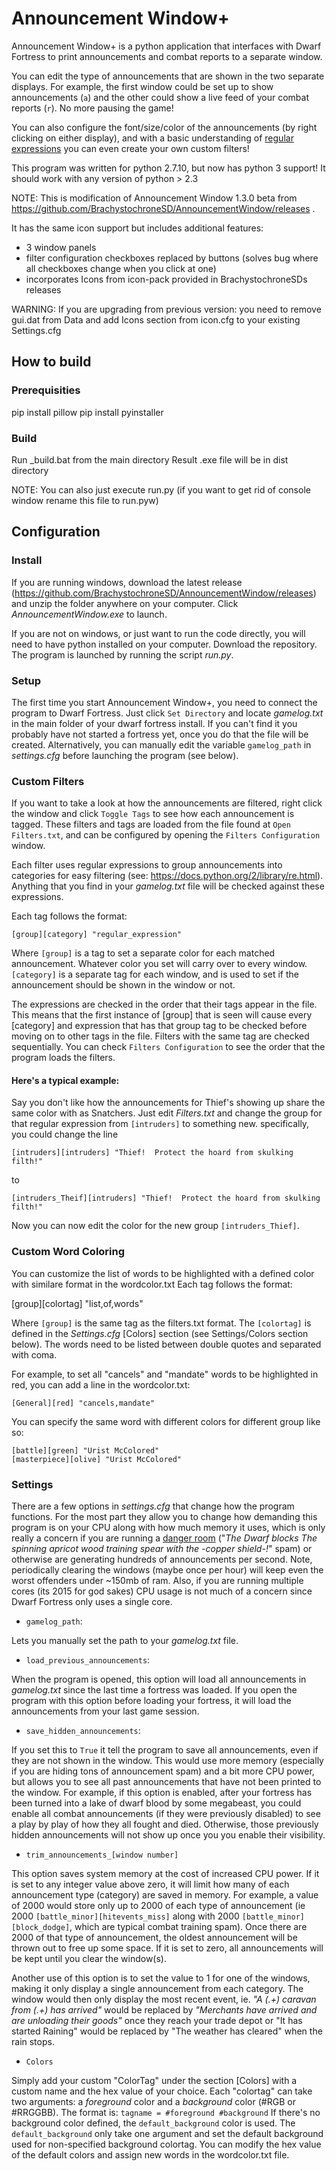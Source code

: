 # Announcement Window+

Announcement Window+ is a python application that interfaces with Dwarf Fortress to print announcements and combat reports to a separate window.

You can edit the type of announcements that are shown in the two separate displays. For example, the first window could be set up to show announcements (```a```) and the other could show a live feed of your combat reports (```r```). No more pausing the game! 

You can also configure the font/size/color of the announcements (by right clicking on either display), and with a basic understanding of [regular expressions](https://docs.python.org/2/library/re.html) you can even create your own custom filters!

This program was written for python 2.7.10, but now has python 3 support! It should work with any version of python > 2.3 

NOTE: This is modification of Announcement Window 1.3.0 beta from https://github.com/BrachystochroneSD/AnnouncementWindow/releases . 

It has the same icon support but includes additional features:
- 3 window panels
- filter configuration checkboxes replaced by buttons (solves bug where all checkboxes change when you click at one)
- incorporates Icons from icon-pack provided in BrachystochroneSDs releases

WARNING: If you are upgrading from previous version: you need to remove gui.dat from Data and add Icons section from icon.cfg to your existing Settings.cfg

## How to build

### Prerequisities

pip install pillow
pip install pyinstaller

### Build

Run _build.bat from the main directory
Result .exe file will be in dist directory

NOTE: You can also just execute run.py (if you want to get rid of console window rename this file to run.pyw)


## Configuration

### **Install**

If you are running windows, download the latest release (https://github.com/BrachystochroneSD/AnnouncementWindow/releases) and unzip the folder anywhere on your computer. Click *AnnouncementWindow.exe* to launch.

If you are not on windows, or just want to run the code directly, you will need to have python installed on your computer. Download the repository. The program is launched by running the script *run.py*.

### **Setup**

The first time you start Announcement Window+, you need to connect the program to Dwarf Fortress. Just click ```Set Directory``` and locate *gamelog.txt* in the main folder of your dwarf fortress install. If you can't find it you probably have not started a fortress yet, once you do that the file will be created. Alternatively, you can manually edit the variable ```gamelog_path``` in *settings.cfg* before launching the program (see below).

### **Custom Filters**

If you want to take a look at how the announcements are filtered, right click the window and click ```Toggle Tags``` to see how each announcement is tagged. These filters and tags are loaded from the file found at ```Open Filters.txt```, and can be configured by opening the ```Filters Configuration``` window. 

Each filter uses regular expressions to group announcements into categories for easy filtering (see: https://docs.python.org/2/library/re.html). Anything that you find in your *gamelog.txt* file will be checked against these expressions. 

Each tag follows the format:

	[group][category] "regular_expression"
    
Where ```[group]``` is a tag to set a separate color for each matched announcement. Whatever color you set will carry over to every window. ```[category]``` is a separate tag for each window, and is used to set if the announcement should be shown in the window or not.

The expressions are checked in the order that their tags appear in the file. This means that the first instance of [group] that is seen will cause every [category] and expression that has that group tag to be checked before moving on to other tags in the file. Filters with the same tag are checked sequentially. You can check ```Filters Configuration``` to see the order that the program loads the filters.

#### Here's a typical example:

Say you don't like how the announcements for Thief's showing up share the same color with as Snatchers. Just edit *Filters.txt* and change the group for that regular expression from ```[intruders]``` to something new.
specifically, you could change the line

	[intruders][intruders] "Thief!  Protect the hoard from skulking filth!"

to 

	[intruders_Theif][intruders] "Thief!  Protect the hoard from skulking filth!"

Now you can now edit the color for the new group ```[intruders_Thief]```.

### **Custom Word Coloring**

You can customize the list of words to be highlighted with a defined color with similare format
in the wordcolor.txt
Each tag follows the format:

[group][colortag] "list,of,words"

Where ```[group]``` is the same tag as the filters.txt format. The ```[colortag]``` is
defined in the *Settings.cfg* [Colors] section (see Settings/Colors section below). The words need to be listed between double quotes
and separated with coma.

For example, to set all "cancels" and "mandate" words to be highlighted in red, you can add
a line in the wordcolor.txt:
```
[General][red] "cancels,mandate"
```

You can specify the same word with different colors for different group like so:
```
[battle][green] "Urist McColored"
[masterpiece][olive] "Urist McColored"
```

### **Settings**

There are a few options in *settings.cfg* that change how the program functions. For the most part they allow you to change how demanding this program is on your CPU along with how much memory it uses, which is only really a concern if you are running a [danger room](http://dwarffortresswiki.org/index.php/DF2014:Danger_room) ("*The Dwarf blocks The spinning *apricot wood training spear* with the -copper shield-!*" spam) or otherwise are generating hundreds of announcements per second. Note, periodically clearing the windows (maybe once per hour) will keep even the worst offenders under ~150mb of ram. Also, if you are running multiple cores (its 2015 for god sakes) CPU usage is not much of a concern since Dwarf Fortress only uses a single core. 

* ```gamelog_path```: 

Lets you manually set the path to your *gamelog.txt* file.

* ```load_previous_announcements```:

When the program is opened, this option will load all announcements in *gamelog.txt* since the last time a fortress was loaded. If you open the program with this option before loading your fortress, it will load the announcements from your last game session. 

* ```save_hidden_announcements```: 

If you set this to ```True``` it tell the program to save all announcements, even if they are not shown in the window. This would use more memory (especially if you are hiding tons of announcement spam) and a bit more CPU power, but allows you to see all past announcements that have not been printed to the window. For example, if this option is enabled, after your fortress has been turned into a lake of dwarf blood by some megabeast, you could enable all combat announcements (if they were previously disabled) to see a play by play of how they all fought and died. Otherwise, those previously hidden announcements will not show up once you you enable their visibility.

* ```trim_announcements_[window number]``` 

This option saves system memory at the cost of increased CPU power. If it is set to any integer value above zero, it will limit how many of each announcement type (category) are saved in memory. For example, a value of 2000 would store only up to 2000 of each type of announcement (ie 2000 ```[battle_minor][hitevents_miss]``` along with 2000 ```[battle_minor][block_dodge]```, which are typical combat training spam). Once there are 2000 of that type of announcement, the oldest announcement will be thrown out to free up some space. If it is set to zero, all announcements will be kept until you clear the window(s).

Another use of this option is to set the value to 1 for one of the windows, making it only display a single announcement from each category. The window would then only display the most recent event, ie. *"A (.+) caravan from (.+) has arrived"* would be replaced by *"Merchants have arrived and are unloading their goods"* once they reach your trade depot or "It has started Raining" would be replaced by "The weather has cleared" when the rain stops.

* ```Colors```

Simply add your custom "ColorTag" under the section [Colors] with a custom name and the hex value of your choice.
Each "colortag" can take two arguments: a *foreground* color and a *background* color (#RGB or #RRGGBB).
The format is:
```tagname = #foreground #background```
If there's no background color defined, the ```default_background``` color is used.
The ```default_background``` only take one argument and set the default background used for non-specified background colortag.
You can modify the hex value of the default colors and assign new words in the wordcolor.txt file.
